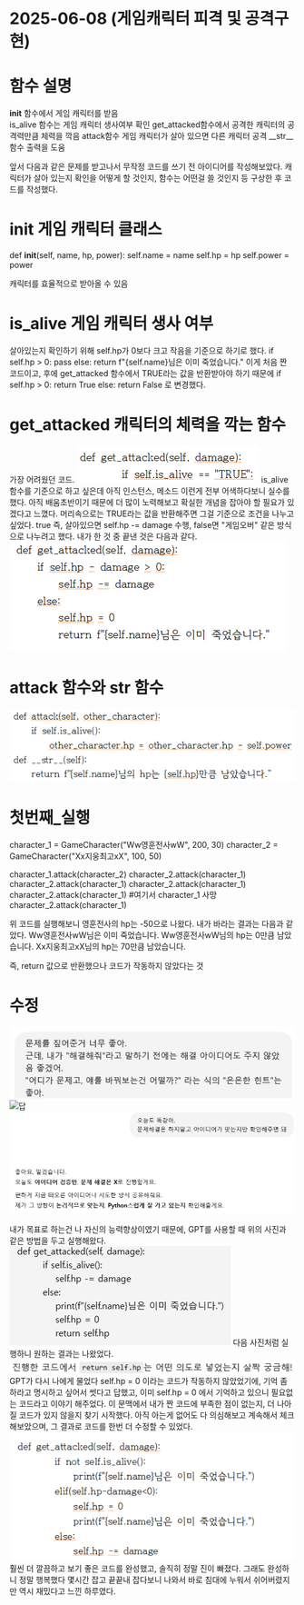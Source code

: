 # 2025-06-08 (게임캐릭터 피격 및 공격구현)

# 함수 설명
__init__ 함수에서 게임 캐릭터를 받음<br>is_alive 함수는 게임 캐릭터 생사여부 확인  get_attacked함수에서 공격한 캐릭터의 공격력만큼 체력을 깍음  attack함수 게임 캐릭터가 살아 있으면 다른 캐릭터 공격  __str__함수 출력을 도움  

앞서 다음과 같은 문제를 받고나서 무작정 코드를 쓰기 전 아이디어를 작성해보았다.
캐릭터가 살아 있는지 확인을 어떻게 할 것인지, 함수는 어떤걸 쓸 것인지 등 구상한 후 코드를 작성했다.

# __init__ 게임 캐릭터 클래스
def __init__(self, name, hp, power):
        self.name = name
        self.hp = hp
        self.power = power

캐릭터를 효율적으로 받아올 수 있음

# __is_alive__ 게임 캐릭터 생사 여부
살아있는지 확인하기 위해 self.hp가 0보다 크고 작음을 기준으로 하기로 했다.
if self.hp > 0:
            pass
        else:
            return f"{self.name}님은 이미 죽었습니다."
이게 처음 짠 코드이고, 후에 get_attacked 함수에서 TRUE라는 값을 반환받아야 하기 때문에
if self.hp > 0:
            return True
        else:
            return False
로 변경했다.

# get_attacked 캐릭터의 체력을 깍는 함수
가장 어려웠던 코드.
![맨 처음 짠 코드](https://github.com/Jinwo0o-develop/2025-06-08/blob/main/%EB%A7%A8%EC%B2%98%EC%9D%8Cget.png?raw=true)
is_alive 함수를 기준으로 하고 싶은데 아직 인스턴스, 메소드 이런게 전부 어색하다보니 실수를 했다.
아직 배움초반이기 때문에 더 많이 노력해보고 확실한 개념을 잡아야 할 필요가 있겠다고 느꼈다.
머리속으로는 TRUE라는 값을 반환해주면 그걸 기준으로 조건을 나누고 싶었다.
true 즉, 살아있으면 self.hp -= damage 수행, false면 "게임오버" 같은 방식으로 나누려고 했다.
내가 한 것 중 끝낸 것은 다음과 같다.
![중간수정](https://github.com/Jinwo0o-develop/2025-06-08/blob/main/%EC%88%98%EC%A0%95get_attacked.png?raw=true)

# attack 함수와 __str__ 함수
![](https://github.com/Jinwo0o-develop/2025-06-08/blob/main/attack%20%ED%95%A8%EC%88%98%EC%99%80%20str.png?raw=true)

# 첫번째_실행
character_1 = GameCharacter("Ww영훈전사wW", 200, 30)
character_2 = GameCharacter("Xx지웅최고xX", 100, 50)

character_1.attack(character_2)
character_2.attack(character_1)
character_2.attack(character_1)
character_2.attack(character_1)
character_2.attack(character_1) #여기서 character_1 사망
character_2.attack(character_1)

위 코드를 실행해보니 영훈전사의 hp는 -50으로 나왔다.
내가 바라는 결과는 다음과 같았다.
Ww영훈전사wW님은 이미 죽었습니다.
Ww영훈전사wW님의 hp는 0만큼 남았습니다.
Xx지웅최고xX님의 hp는 70만큼 남았습니다.

즉, return 값으로 반환했으나 코드가 작동하지 않았다는 것

# 수정
![GPT를 사용하던 방식](https://github.com/Jinwo0o-develop/2025-06-08/blob/main/GPT-%EC%84%A4%EC%A0%952.png?raw=true)
![답](https://github.com/Jinwo0o-develop/2025-06-08/blob/main/GPT-%EB%8B%B5.png?raw=true)
![](https://github.com/Jinwo0o-develop/2025-06-08/blob/main/GPT-%EC%84%A4%EC%A0%95.png?raw=true)

내가 목표로 하는건 나 자신의 능력향상이였기 때문에, GPT를 사용할 때 위의 사진과 같은 방법을 두고 실행해왔다.
![해결](https://github.com/Jinwo0o-develop/2025-06-08/blob/main/return%EB%AC%B8%20%EB%B2%84%EB%A6%87%EA%B3%BC%20%EC%9E%84%EC%8B%9C%EB%B0%A9%ED%8E%B8.png?raw=true)
다음 사진처럼 실행하니 원하는 결과는 나왔었다.
![GPT의 질문](https://github.com/Jinwo0o-develop/2025-06-08/blob/main/GPT%EC%9D%98%20%EC%A7%88%EB%AC%B8.png?raw=true)
GPT가 다시 나에게 물었다
self.hp = 0 이라는 코드가 작동하지 않았었기에, 기억 좀 하라고 명시하고 싶어서 썻다고 답했고, 이미 self.hp = 0 에서 기억하고 있으니 필요없는 코드라고 이야기 해주었다.
이 문맥에서 내가 짠 코드에 부족한 점이 없는지, 더 나아질 코드가 있지 않을지 찾기 시작했다.
아직 아는게 없어도 다 의심해보고 계속해서 체크해보았으며, 그 결과로 코드를 한번 더 수정할 수 있었다.
![완료](https://github.com/Jinwo0o-develop/2025-06-08/blob/main/%EC%B5%9C%EC%A2%85%EC%88%98%EC%A0%95%EC%99%84%EB%A3%8C.png?raw=true)
훨씬 더 깔끔하고 보기 좋은 코드를 완성했고, 솔직히 정말 진이 빠졌다.
그래도 완성하니 정말 행복했다 
몇시간 잡고 끝끝내 잡다보니 나와서 바로 침대에 누워서 쉬어버렸지만 역시 재밌다고 느낀 하루였다.
